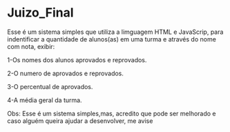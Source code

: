 # Juizo_Final
Esse é um sistema simples que utiliza a limguagem HTML e JavaScrip, para indentificar a quantidade de alunos(as) em uma turma e através do nome com nota, 
exibir:

1-Os nomes dos alunos aprovados e reprovados.

2-O numero de aprovados e reprovados.

3-O percentual de aprovados.

4-A média geral da turma.

Obs: Esse é um sistema simples,mas, acredito que pode ser melhorado e caso alguém queira ajudar a desenvolver, me avise
